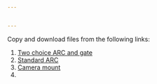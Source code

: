 ```yaml
---


---
```


<p>Copy and download files from the following links:</p>
<ol>
<li><a href="https://www.tinkercad.com/things/kH0fTTrz5GO-two-choice-arc-and-gate">Two choice ARC and gate</a></li>
<li><a href="https://www.tinkercad.com/things/1CsP4umKqqb-standard-arc">Standard ARC</a></li>
<li><a href="https://www.tinkercad.com/things/cAPs0BvGr01-camera-mount">Camera mount</a></li>
<li></li>
</ol>

